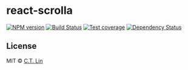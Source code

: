 # react-scrolla

[![NPM version][npm-image]][npm-url]
[![Build Status][travis-image]][travis-url]
[![Test coverage][coveralls-image]][coveralls-url]
[![Dependency Status][david_img]][david_site]

<!-- > My module


## Install

```
$ npm install react-scrolla
```


## Usage

```js
var reactScrolla = require('react-scrolla');

reactScrolla('test');
//=>
```


## API

### reactScrolla(input, [options])

#### input

*Required*
Type: `string`

Lorem ipsum.

#### options

##### foo

Type: `boolean`
Default: `false`

Lorem ipsum.
 -->

## License

MIT © [C.T. Lin](http://github.com/chentsulin/react-scrolla)

[npm-image]: https://img.shields.io/npm/v/react-scrolla.svg?style=flat-square
[npm-url]: https://npmjs.org/package/react-scrolla
[travis-image]: https://travis-ci.org/chentsulin/react-scrolla.svg
[travis-url]: https://travis-ci.org/chentsulin/react-scrolla
[coveralls-image]: https://img.shields.io/coveralls/chentsulin/react-scrolla.svg?style=flat-square
[coveralls-url]: https://coveralls.io/r/chentsulin/react-scrolla
[david_img]: https://img.shields.io/david/chentsulin/react-scrolla.svg
[david_site]: https://david-dm.org/chentsulin/react-scrolla

